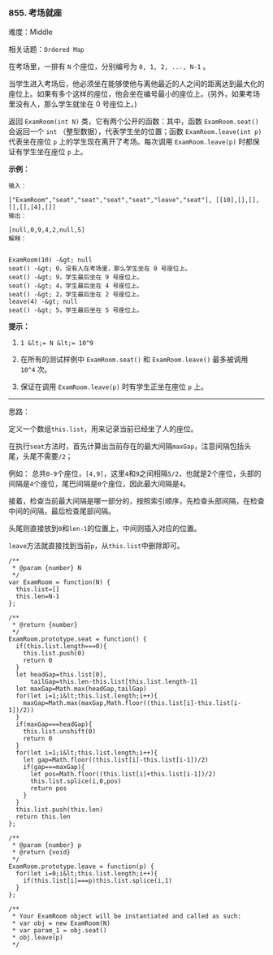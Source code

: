 ### 855. 考场就座

难度：Middle

相关话题：`Ordered Map`

在考场里，一排有 `N` 个座位，分别编号为 `0, 1, 2, ..., N-1` 。



当学生进入考场后，他必须坐在能够使他与离他最近的人之间的距离达到最大化的座位上。如果有多个这样的座位，他会坐在编号最小的座位上。(另外，如果考场里没有人，那么学生就坐在 0 号座位上。)



返回 `ExamRoom(int N)` 类，它有两个公开的函数：其中，函数 `ExamRoom.seat()` 会返回一个 `int` （整型数据），代表学生坐的位置；函数 `ExamRoom.leave(int p)` 代表坐在座位  `p`  上的学生现在离开了考场。每次调用 `ExamRoom.leave(p)` 时都保证有学生坐在座位 `p` 上。







 **示例：** 





```
输入：

["ExamRoom","seat","seat","seat","seat","leave","seat"], [[10],[],[],[],[],[4],[]]
输出：

[null,0,9,4,2,null,5]
解释：


ExamRoom(10) -&gt; null
seat() -&gt; 0，没有人在考场里，那么学生坐在 0 号座位上。
seat() -&gt; 9，学生最后坐在 9 号座位上。
seat() -&gt; 4，学生最后坐在 4 号座位上。
seat() -&gt; 2，学生最后坐在 2 号座位上。
leave(4) -&gt; null
seat() -&gt; 5，学生最后坐在 5 号座位上。

```





 **提示：** 





1.  `1 &lt;= N &lt;= 10^9` 

2. 在所有的测试样例中 `ExamRoom.seat()` 和 `ExamRoom.leave()` 最多被调用 `10^4` 次。

3. 保证在调用 `ExamRoom.leave(p)` 时有学生正坐在座位  `p`  上。






-----

思路：

定义一个数组`this.list`，用来记录当前已经坐了人的座位。

在执行`seat`方法时，首先计算出当前存在的最大间隔`maxGap`，注意间隔包括头尾，头尾不需要`/2`；

例如： 总共`0-9`个座位，`[4,9]`，这里`4`和`9`之间相隔`5/2`，也就是2个座位，头部的间隔是`4`个座位，尾巴间隔是`0`个座位，因此最大间隔是`4`。

接着，检查当前最大间隔是哪一部分的，按照索引顺序，先检查头部间隔，在检查中间的间隔，最后检查尾部间隔。

头尾则直接放到`0`和`len-1`的位置上，中间则插入对应的位置。

`leave`方法就直接找到当前`p`，从`this.list`中删除即可。




```
/**
 * @param {number} N
 */
var ExamRoom = function(N) {
  this.list=[]
  this.len=N-1
};

/**
 * @return {number}
 */
ExamRoom.prototype.seat = function() {
  if(this.list.length===0){
    this.list.push(0)
    return 0
  }
  let headGap=this.list[0],
      tailGap=this.len-this.list[this.list.length-1]
  let maxGap=Math.max(headGap,tailGap)
  for(let i=1;i&lt;this.list.length;i++){
    maxGap=Math.max(maxGap,Math.floor((this.list[i]-this.list[i-1])/2))
  }
  if(maxGap===headGap){
    this.list.unshift(0)
    return 0
  }
  for(let i=1;i&lt;this.list.length;i++){
    let gap=Math.floor((this.list[i]-this.list[i-1])/2)
    if(gap===maxGap){
      let pos=Math.floor((this.list[i]+this.list[i-1])/2)
      this.list.splice(i,0,pos)
      return pos
    }
  }
  this.list.push(this.len)
  return this.len
};

/** 
 * @param {number} p
 * @return {void}
 */
ExamRoom.prototype.leave = function(p) {
  for(let i=0;i&lt;this.list.length;i++){
    if(this.list[i]===p)this.list.splice(i,1)
  }
};

/** 
 * Your ExamRoom object will be instantiated and called as such:
 * var obj = new ExamRoom(N)
 * var param_1 = obj.seat()
 * obj.leave(p)
 */



```
